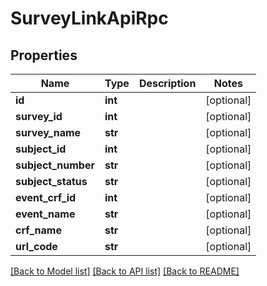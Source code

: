 # SurveyLinkApiRpc

## Properties
Name | Type | Description | Notes
------------ | ------------- | ------------- | -------------
**id** | **int** |  | [optional] 
**survey_id** | **int** |  | [optional] 
**survey_name** | **str** |  | [optional] 
**subject_id** | **int** |  | [optional] 
**subject_number** | **str** |  | [optional] 
**subject_status** | **str** |  | [optional] 
**event_crf_id** | **int** |  | [optional] 
**event_name** | **str** |  | [optional] 
**crf_name** | **str** |  | [optional] 
**url_code** | **str** |  | [optional] 

[[Back to Model list]](../README.md#documentation-for-models) [[Back to API list]](../README.md#documentation-for-api-endpoints) [[Back to README]](../README.md)


